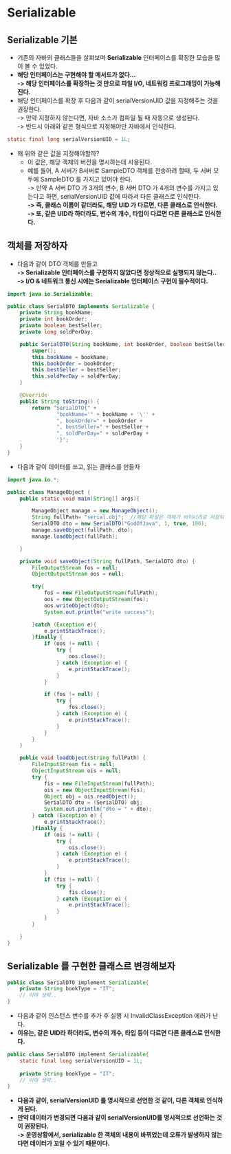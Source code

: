 # Serializable

## Serializable 기본

* 기존의 자바의 클래스들을 살펴보며 **Serializable** 인터페이스를 확장한 모습을 많이 볼 수 있었다.&#x20;
* **해당 인터페이스는 구현해야 할 메서드가 없다...**\
  **-> 해당 인터페이스를 확장하는 것 만으로 파일 I/O, 네트워킹 프로그래밍이 가능해진다.**&#x20;
* 해당 인터페이스를 확장 후 다음과 같이 serialVersionUID 값을 지정해주는 것을 권장한다. \
  \-> 만약 지정하지 않는다면, 자바 소스가 컴파일 될 때 자동으로 생성된다.\
  \-> 반드시 아래와 같은 형식으로 지정해야만 자바에서 인식한다.&#x20;

```java
static final long serialVersionUID = 1L;
```

* 왜 위와 같은 값을 지정해야할까?
  * 이 값은, 해당 객체의 버전을 명시하는데 사용된다.&#x20;
  * 예를 들어, A 서버가 B서버로 SampleDTO 객체를 전송하려 할때, 두 서버 모두에 SampleDTO 를 가지고 있어야 한다. \
    \-> 만약 A 서버 DTO 가 3개의 변수, B 서버 DTO 가 4개의 변수를 가지고 있는다고 하면, serialVersionUID 값에 따라서 다른 클래스로 인식한다.\
    **-> 즉, 클래스 이름이 같더라도, 해당 UID 가 다르면, 다른 클래스로 인식한다.** \
    **-> 또, 같은 UID라 하더라도, 변수의 개수, 타입이 다르면 다른 클래스로 인식한다.**  &#x20;

## 객체를 저장하자&#x20;

* 다음과 같이 DTO 객체를 만들고\
  **-> Serializable 인터페이스를 구현하지 않았다면 정상적으로 실행되지 않는다..**\
  **-> I/O & 네트워크 통신 시에는 Serializable 인터페이스 구현이 필수적이다.**&#x20;

```java
import java.io.Serializable;

public class SerialDTO implements Serializable {
    private String bookName;
    private int bookOrder;
    private boolean bestSeller;
    private long soldPerDay;

    public SerialDTO(String bookName, int bookOrder, boolean bestSeller, long soldPerDay) {
        super();
        this.bookName = bookName;
        this.bookOrder = bookOrder;
        this.bestSeller = bestSeller;
        this.soldPerDay = soldPerDay;
    }

    @Override
    public String toString() {
        return "SerialDTO{" +
                "bookName='" + bookName + '\'' +
                ", bookOrder=" + bookOrder +
                ", bestSeller=" + bestSeller +
                ", soldPerDay=" + soldPerDay +
                '}';
    }
}

```

* 다음과 같이 데이터를 쓰고, 읽는 클래스를 만들자&#x20;

```java
import java.io.*;

public class ManageObject {
    public static void main(String[] args){

        ManageObject manage = new ManageObject();
        String fullPath= "serial.obj";  //해당 파일은 객체가 바이너리로 저장되어 있어서 일반 텍스트 파일로 읽기가 힘들다.
        SerialDTO dto = new SerialDTO("GodOfJava", 1, true, 100);
        manage.saveObject(fullPath, dto);
        manage.loadObject(fullPath);

    }

    private void saveObject(String fullPath, SerialDTO dto) {
        FileOutputStream fos = null;
        ObjectOutputStream oos = null;

        try{
            fos = new FileOutputStream(fullPath);
            oos = new ObjectOutputStream(fos);
            oos.writeObject(dto);
            System.out.println("write success");

        }catch (Exception e){
            e.printStackTrace();
        }finally {
            if (oos != null) {
                try {
                    oos.close();
                } catch (Exception e) {
                    e.printStackTrace();
                }
            }

            if (fos != null) {
                try {
                    fos.close();
                } catch (Exception e) {
                    e.printStackTrace();
                }
            }
        }
    }

    public void loadObject(String fullPath) {
        FileInputStream fis = null;
        ObjectInputStream ois = null;
        try {
            fis = new FileInputStream(fullPath);
            ois = new ObjectInputStream(fis);
            Object obj = ois.readObject();
            SerialDTO dto = (SerialDTO) obj;
            System.out.println("dto = " + dto);
        } catch (Exception e) {
            e.printStackTrace();
        }finally {
            if (ois != null) {
                try {
                    ois.close();
                } catch (Exception e) {
                    e.printStackTrace();
                }
            }
            if (fis != null) {
                try {
                    fis.close();
                } catch (Exception e) {
                    e.printStackTrace();
                }
            }
        }

    }
}

```

## Serializable 를 구현한 클래스르 변경해보자

```java
public class SerialDTO implement Serializable{
    private String bookType = "IT";
    // 이하 생략..
}
```

* 다음과 같이 인스턴스 변수를 추가 후 실행 시 InvalidClassException 에러가 난다.&#x20;
* **이유는, 같은 UID라 하더라도, 변수의 개수, 타입 등이 다르면 다른 클래스로 인식한다.**  &#x20;

```java
public class SerialDTO implement Serializable{
    static final long serialVersionUID = 1L;
    
    private String bookType = "IT";
    // 이하 생략..
}
```

* **다음과 같이, serialVersionUID 를 명시적으로 선언한 것 같이, 다른 객체로 인식하게 된다.**
* **만약 데이터가 변경되면 다음과 같이 serialVersionUID를 명시적으로 선언하는 것이 권장된다.**\
  **-> 운영상황에서, serializable 한 객체의 내용이 바뀌었는데 오류가 발생하지 않는다면 데이터가 꼬일 수 있기 때문이다.**&#x20;
